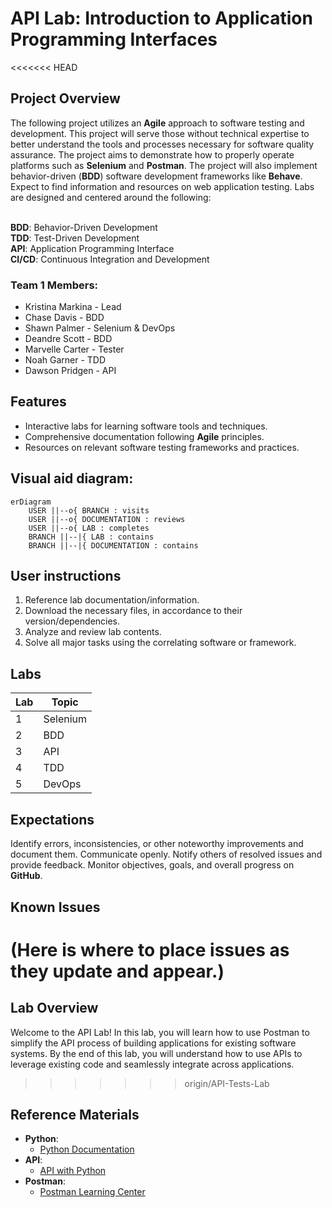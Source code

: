 # API Lab: Introduction to Application Programming Interfaces

<<<<<<< HEAD
## Project Overview

The following project utilizes an **Agile** approach to software testing and development. This project will serve those without technical expertise to better understand the tools and processes necessary for software quality assurance. The project aims to demonstrate how to properly operate platforms such as **Selenium** and **Postman**. The project will also implement behavior-driven (**BDD**) software development frameworks like **Behave**. Expect to find information and resources on web application testing. Labs are designed and centered around the following:

<br>**BDD**: Behavior-Driven Development
<br>**TDD**: Test-Driven Development
<br>**API**: Application Programming Interface
<br>**CI/CD**: Continuous Integration and Development

### Team 1 Members:
- Kristina Markina - Lead 
- Chase Davis - BDD
- Shawn Palmer - Selenium & DevOps
- Deandre Scott - BDD
- Marvelle Carter - Tester
- Noah Garner - TDD
- Dawson Pridgen - API

## Features

* Interactive labs for learning software tools and techniques.
* Comprehensive documentation following **Agile** principles.
* Resources on relevant software testing frameworks and practices.

## Visual aid diagram:
```mermaid
erDiagram
    USER ||--o{ BRANCH : visits
    USER ||--o{ DOCUMENTATION : reviews
    USER ||--o{ LAB : completes
    BRANCH ||--|{ LAB : contains
    BRANCH ||--|{ DOCUMENTATION : contains
```

## User instructions

1. Reference lab documentation/information.
2. Download the necessary files, in accordance to their version/dependencies.
3. Analyze and review lab contents.
4. Solve all major tasks using the correlating software or framework.

## Labs
| Lab | Topic     |
| --- | --------  |
| 1   | Selenium  |
| 2   | BDD       |
| 3   | API       |
| 4   | TDD       |
| 5   | DevOps    |

## Expectations
Identify errors, inconsistencies, or other noteworthy improvements and document them.
Communicate openly. Notify others of resolved issues and provide feedback.
Monitor objectives, goals, and overall progress on **GitHub**.

## Known Issues
(Here is where to place issues as they update and appear.)
=======
## Lab Overview
Welcome to the API Lab! In this lab, you will learn how to use Postman to simplify the API process of building applications for existing software systems. By the end of this lab, you will understand how to use APIs to leverage existing code and seamlessly integrate across applications. 
>>>>>>> origin/API-Tests-Lab

## Reference Materials
- **Python**:
  * [Python Documentation](https://docs.python.org/3/)
- **API**:
  * [API with Python](https://www.dataquest.io/blog/python-api-tutorial/)
- **Postman**:
  * [Postman Learning Center](https://learning.postman.com/)
